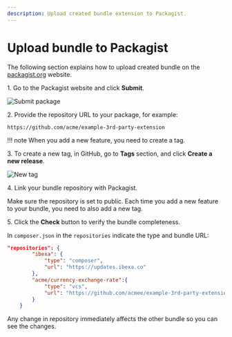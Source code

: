 ```yaml
---
description: Upload created bundle extension to Packagist.
---
```


# Upload bundle to Packagist

The following section explains how to upload created bundle  on the [packagist.org](https://packagist.org/) website.

1\. Go to the Packagist website and click **Submit**.

![Submit package](packagist_submit.png)

2\. Provide the repository URL to your package, for example:

`https://github.com/acme/example-3rd-party-extension`


!!! note
    When you add a new feature, you need to create a tag.


3\. To create a new tag, in GitHub, go to **Tags** section, and click **Create a new release**.

![New tag](new_tag.png)

4\. Link your bundle repository with Packagist.

Make sure the repository is set to public.
Each time you add a new feature to your bundle, you need to also add a new tag.

5\. Click the **Check** button to verify the bundle completeness.

In `composer.json` in the `repositories` indicate the type and bundle URL:

```json
"repositories": {
        "ibexa": {
            "type": "composer",
            "url": "https://updates.ibexa.co"
        },
        "acme/currency-exchange-rate":{
            "type": "vcs",
            "url": "https://github.com/acmee/example-3rd-party-extension"
        }
    }
```

Any change in repository immediately affects the other bundle so you can see the changes.
